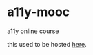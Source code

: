 # a11y-mooc
a11y online course

this used to be hosted [here](https://webaccessibility.withgoogle.com/assessment?name=24).
